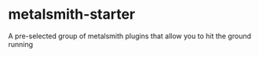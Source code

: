 # metalsmith-starter
A pre-selected group of metalsmith plugins that allow you to hit the ground running
